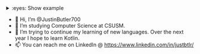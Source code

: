
<details>
<summary>:eyes: Show example</summary>

![Anurag's GitHub stats](https://github-readme-stats.vercel.app/api?username=justinbutler700&show_icons=true&theme=transparent)

</details>

- 👋 Hi, I’m @JustinButler700
- 👀 I’m studying Computer Science at CSUSM.
- 🌱 I’m trying to continue my learning of new languages. Over the next year I hope to learn Kotlin.
- 📫 You can reach me on LinkedIn @ https://www.linkedin.com/in/justbtlr/

<!---
JustinButler700/JustinButler700 is a ✨ special ✨ repository because its `README.md` (this file) appears on your GitHub profile.
You can click the Preview link to take a look at your changes.
--->

